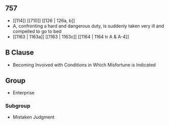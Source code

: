 ## 757
- [[114]] [[710]] [[126 | 126a, b]] 
- A, confronting a hard and dangerous duty, is suddenly taken very ill and compelled to go to bed
- [[1163 | 1163a]] [[1163 | 1163c]] [[1164 | 1164 tr A &amp; A-4]] 

## B Clause
- Becoming Invoived with Conditions in Which Misfortune is Indicated

## Group
- Enterprise

### Subgroup
- Mistaken Judgment

